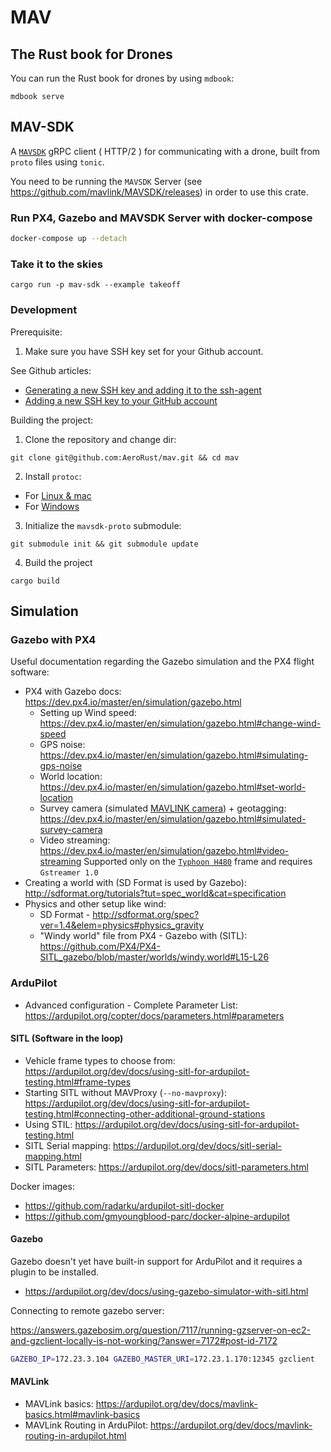 # MAV

## The Rust book for Drones

You can run the Rust book for drones by using `mdbook`:

`mdbook serve`

## MAV-SDK

A [`MAVSDK`](https://github.com/mavlink/MAVSDK) gRPC client ( HTTP/2 ) for communicating with a drone, built from `proto` files using `tonic`.

You need to be running the `MAVSDK` Server (see https://github.com/mavlink/MAVSDK/releases) in order to use this crate.

### Run PX4, Gazebo and MAVSDK Server with docker-compose

```bash
docker-compose up --detach
```

### Take it to the skies

```
cargo run -p mav-sdk --example takeoff
```

### Development
Prerequisite:

1. Make sure you have SSH key set for your Github account.

  See Github articles:
 - [Generating a new SSH key and adding it to the ssh-agent](https://docs.github.com/en/authentication/connecting-to-github-with-ssh/generating-a-new-ssh-key-and-adding-it-to-the-ssh-agent)
 - [Adding a new SSH key to your GitHub account](https://docs.github.com/en/authentication/connecting-to-github-with-ssh/adding-a-new-ssh-key-to-your-github-account)


Building the project:

1. Clone the repository and change dir:

  `git clone git@github.com:AeroRust/mav.git && cd mav`

2. Install `protoc`:

  * For [Linux & mac](https://grpc.io/docs/protoc-installation/)
  * For [Windows](https://www.geeksforgeeks.org/how-to-install-protocol-buffers-on-windows/)

3. Initialize the `mavsdk-proto` submodule:

  `git submodule init && git submodule update`

4. Build the project

  `cargo build`


## Simulation
### Gazebo with PX4


Useful documentation regarding the Gazebo simulation and the PX4 flight software:

- PX4 with Gazebo docs: https://dev.px4.io/master/en/simulation/gazebo.html
  - Setting up Wind speed: https://dev.px4.io/master/en/simulation/gazebo.html#change-wind-speed
  - GPS noise: https://dev.px4.io/master/en/simulation/gazebo.html#simulating-gps-noise
  - World location: https://dev.px4.io/master/en/simulation/gazebo.html#set-world-location
  - Survey camera (simulated [MAVLINK camera](https://mavlink.io/en/services/camera.html)) + geotagging: https://dev.px4.io/master/en/simulation/gazebo.html#simulated-survey-camera 
  - Video streaming: https://dev.px4.io/master/en/simulation/gazebo.html#video-streaming
    Supported only on the [`Typhoon H480`](https://dev.px4.io/master/en/simulation/gazebo_vehicles.html#typhoon-h480-hexrotor) frame and requires `Gstreamer 1.0`
- Creating a world with (SD Format is used by Gazebo): http://sdformat.org/tutorials?tut=spec_world&cat=specification
- Physics and other setup like wind:
  - SD Format - http://sdformat.org/spec?ver=1.4&elem=physics#physics_gravity
  - "Windy world" file from PX4 - Gazebo with (SITL): https://github.com/PX4/PX4-SITL_gazebo/blob/master/worlds/windy.world#L15-L26

### ArduPilot


- Advanced configuration - Complete Parameter List: https://ardupilot.org/copter/docs/parameters.html#parameters

#### SITL (Software in the loop)

- Vehicle frame types to choose from: https://ardupilot.org/dev/docs/using-sitl-for-ardupilot-testing.html#frame-types
- Starting SITL without MAVProxy (`--no-mavproxy`): https://ardupilot.org/dev/docs/using-sitl-for-ardupilot-testing.html#connecting-other-additional-ground-stations
- Using STIL: https://ardupilot.org/dev/docs/using-sitl-for-ardupilot-testing.html
- SITL Serial mapping: https://ardupilot.org/dev/docs/sitl-serial-mapping.html
- SITL Parameters: https://ardupilot.org/dev/docs/sitl-parameters.html

Docker images:
- https://github.com/radarku/ardupilot-sitl-docker
- https://github.com/gmyoungblood-parc/docker-alpine-ardupilot

#### Gazebo

Gazebo doesn't yet have built-in support for ArduPilot and it requires a plugin to be installed.

- https://ardupilot.org/dev/docs/using-gazebo-simulator-with-sitl.html

Connecting to remote gazebo server:

https://answers.gazebosim.org/question/7117/running-gzserver-on-ec2-and-gzclient-locally-is-not-working/?answer=7172#post-id-7172

```sh
GAZEBO_IP=172.23.3.104 GAZEBO_MASTER_URI=172.23.1.170:12345 gzclient
```
#### MAVLink

- MAVLink basics: https://ardupilot.org/dev/docs/mavlink-basics.html#mavlink-basics
- MAVLink Routing in ArduPilot: https://ardupilot.org/dev/docs/mavlink-routing-in-ardupilot.html

